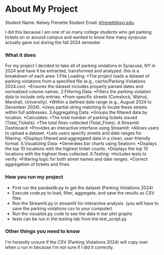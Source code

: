 # About My Project

Student Name:  Kelsey Frenette
Student Email:  kfrenett@syr.edu

I did this because I am one of so many college students who get parking tickets on or around campus and wanted to know how many syracuse actually gave out during the fall 2024 semester
### What it does
For my project I decided to take all of parking violations in Syracuse, NY in 2024 and have it be extracted, transformed and analyzed. 
this is a breakdown of each area:
1.File Loading:
	•The project loads a dataset of parking violations from a specified file (e.g., cache/Parking Violations 2024.csv).
	•Ensures the dataset includes properly parsed dates and normalized column names.
2.Filtering Data:
	•Filters the parking violation data to include only entries:
	•From specific streets (Comstock, Walnut, Marshall, University).
	•Within a defined date range (e.g., August 2024 to December 2024).
	•Uses partial string matching to locate these streets within full addresses.
3.Aggregating Data:
	•Groups the filtered data by location.
	•Calculates:
	    •The total number of parking tickets issued (Total_Tickets).
	    •The total fines collected (Total_Fines).
4.Streamlit Dashboard:
	•Provides an interactive interface using Streamlit:
	    •Allows users to upload a dataset.
	    •Lets users specify streets and date ranges for filtering.
	    •Displays filtered and aggregated data in a clean, user-friendly format.
5.Visualizing Data:
	•Generates bar charts using Seaborn:
        •Displays the top 10 locations with the highest ticket counts.
	    •Displays the top 10 locations with the highest fines collected.
6.Testing:
	•Includes tests to verify:
	    •Filtering logic for both street names and date ranges.
	    •Correct aggregation of tickets and fines.
### How you run my project

- First run the pandaslib.py to get the dataset (Parking Violations 2024)
- Execute code.py to load, filter, aggregate, and save the results as CSV files
- Run the Streamlit.py in streamlit for interactive analysis. (you will have to save the parking violations csv to your computer)
- Run the visualize.py code to see the data in bar plot graphs
- tests can be run in the testing tab from the test_script.py

### Other things you need to know
I'm honestly unsure if the CSV (Parking Violations 2024) will copy over when u run in because I'm not sure if I did it correctly.